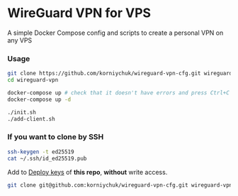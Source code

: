 # WireGuard VPN for VPS

A simple Docker Compose config and scripts to create a personal VPN on any VPS

### Usage
```sh
git clone https://github.com/korniychuk/wireguard-vpn-cfg.git wireguard-vpn
cd wireguard-vpn

docker-compose up # check that it doesn't have errors and press Ctrl+C to exit
docker-compose up -d

./init.sh
./add-client.sh
```

### If you want to clone by SSH
```sh
ssh-keygen -t ed25519
cat ~/.ssh/id_ed25519.pub
```

Add to [Deploy keys](./settings/keys/new) of **this repo**, **without** write access.

```sh
git clone git@github.com:korniychuk/wireguard-vpn-cfg.git wireguard-vpn
```

